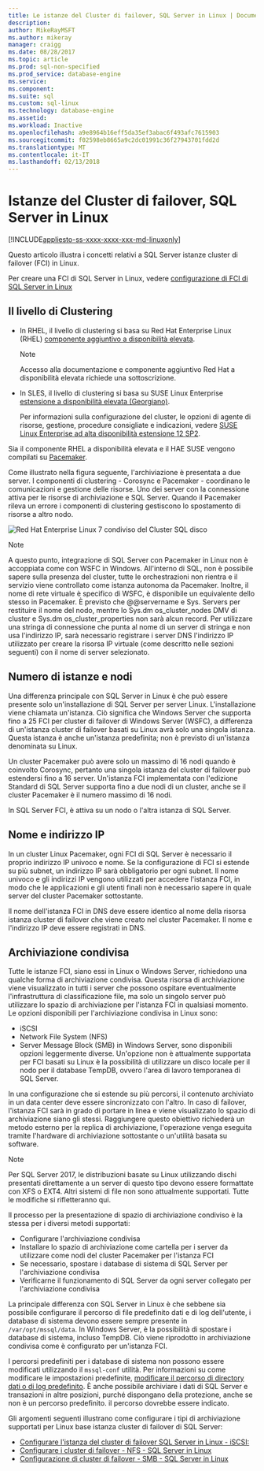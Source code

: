 ```yaml
---
title: Le istanze del Cluster di failover, SQL Server in Linux | Documenti Microsoft
description: 
author: MikeRayMSFT
ms.author: mikeray
manager: craigg
ms.date: 08/28/2017
ms.topic: article
ms.prod: sql-non-specified
ms.prod_service: database-engine
ms.service: 
ms.component: 
ms.suite: sql
ms.custom: sql-linux
ms.technology: database-engine
ms.assetid: 
ms.workload: Inactive
ms.openlocfilehash: a9e8964b16eff5da35ef3abac6f493afc7615903
ms.sourcegitcommit: f02598eb8665a9c2dc01991c36f27943701fdd2d
ms.translationtype: MT
ms.contentlocale: it-IT
ms.lasthandoff: 02/13/2018
---
```

# <a name="failover-cluster-instances---sql-server-on-linux"></a>Istanze del Cluster di failover, SQL Server in Linux

[!INCLUDE[appliesto-ss-xxxx-xxxx-xxx-md-linuxonly](../includes/appliesto-ss-xxxx-xxxx-xxx-md-linuxonly.md)]

Questo articolo illustra i concetti relativi a SQL Server istanze cluster di failover (FCI) in Linux. 

Per creare una FCI di SQL Server in Linux, vedere [configurazione di FCI di SQL Server in Linux](sql-server-linux-shared-disk-cluster-configure.md)

## <a name="the-clustering-layer"></a>Il livello di Clustering

* In RHEL, il livello di clustering si basa su Red Hat Enterprise Linux (RHEL) [componente aggiuntivo a disponibilità elevata](https://access.redhat.com/documentation/en-US/Red_Hat_Enterprise_Linux/6/pdf/High_Availability_Add-On_Overview/Red_Hat_Enterprise_Linux-6-High_Availability_Add-On_Overview-en-US.pdf). 

    > [!NOTE] 
    > Accesso alla documentazione e componente aggiuntivo Red Hat a disponibilità elevata richiede una sottoscrizione. 

* In SLES, il livello di clustering si basa su SUSE Linux Enterprise [estensione a disponibilità elevata (Georgiano)](https://www.suse.com/products/highavailability).

    Per informazioni sulla configurazione del cluster, le opzioni di agente di risorse, gestione, procedure consigliate e indicazioni, vedere [SUSE Linux Enterprise ad alta disponibilità estensione 12 SP2](https://www.suse.com/documentation/sle-ha-12/index.html).

Sia il componente RHEL a disponibilità elevata e il HAE SUSE vengono compilati su [Pacemaker](http://clusterlabs.org/).

Come illustrato nella figura seguente, l'archiviazione è presentata a due server. I componenti di clustering - Corosync e Pacemaker - coordinano le comunicazioni e gestione delle risorse. Uno dei server con la connessione attiva per le risorse di archiviazione e SQL Server. Quando il Pacemaker rileva un errore i componenti di clustering gestiscono lo spostamento di risorse a altro nodo.  

![Red Hat Enterprise Linux 7 condiviso del Cluster SQL disco](./media/sql-server-linux-shared-disk-cluster-red-hat-7-configure/LinuxCluster.png) 


> [!NOTE]
> A questo punto, integrazione di SQL Server con Pacemaker in Linux non è accoppiata come con WSFC in Windows. All'interno di SQL, non è possibile sapere sulla presenza del cluster, tutte le orchestrazioni non rientra e il servizio viene controllato come istanza autonoma da Pacemaker. Inoltre, il nome di rete virtuale è specifico di WSFC, è disponibile un equivalente dello stesso in Pacemaker. È previsto che @@servername e Sys. Servers per restituire il nome del nodo, mentre lo Sys.dm os_cluster_nodes DMV di cluster e Sys.dm os_cluster_properties non sarà alcun record. Per utilizzare una stringa di connessione che punta al nome di un server di stringa e non usa l'indirizzo IP, sarà necessario registrare i server DNS l'indirizzo IP utilizzato per creare la risorsa IP virtuale (come descritto nelle sezioni seguenti) con il nome di server selezionato.

## <a name="number-of-instances-and-nodes"></a>Numero di istanze e nodi

Una differenza principale con SQL Server in Linux è che può essere presente solo un'installazione di SQL Server per server Linux. L'installazione viene chiamata un'istanza. Ciò significa che Windows Server che supporta fino a 25 FCI per cluster di failover di Windows Server (WSFC), a differenza di un'istanza cluster di failover basati su Linux avrà solo una singola istanza. Questa istanza è anche un'istanza predefinita; non è previsto di un'istanza denominata su Linux. 

Un cluster Pacemaker può avere solo un massimo di 16 nodi quando è coinvolto Corosync, pertanto una singola istanza del cluster di failover può estendersi fino a 16 server. Un'istanza FCI implementata con l'edizione Standard di SQL Server supporta fino a due nodi di un cluster, anche se il cluster Pacemaker è il numero massimo di 16 nodi.

In SQL Server FCI, è attiva su un nodo o l'altra istanza di SQL Server.

## <a name="ip-address-and-name"></a>Nome e indirizzo IP
In un cluster Linux Pacemaker, ogni FCI di SQL Server è necessario il proprio indirizzo IP univoco e nome. Se la configurazione di FCI si estende su più subnet, un indirizzo IP sarà obbligatorio per ogni subnet. Il nome univoco e gli indirizzi IP vengono utilizzati per accedere l'istanza FCI, in modo che le applicazioni e gli utenti finali non è necessario sapere in quale server del cluster Pacemaker sottostante.

Il nome dell'istanza FCI in DNS deve essere identico al nome della risorsa istanza cluster di failover che viene creato nel cluster Pacemaker.
Il nome e l'indirizzo IP deve essere registrati in DNS.

## <a name="shared-storage"></a>Archiviazione condivisa
Tutte le istanze FCI, siano essi in Linux o Windows Server, richiedono una qualche forma di archiviazione condivisa. Questa risorsa di archiviazione viene visualizzato in tutti i server che possono ospitare eventualmente l'infrastruttura di classificazione file, ma solo un singolo server può utilizzare lo spazio di archiviazione per l'istanza FCI in qualsiasi momento. Le opzioni disponibili per l'archiviazione condivisa in Linux sono:

- iSCSI
- Network File System (NFS)
- Server Message Block (SMB) in Windows Server, sono disponibili opzioni leggermente diverse. Un'opzione non è attualmente supportata per FCI basati su Linux è la possibilità di utilizzare un disco locale per il nodo per il database TempDB, ovvero l'area di lavoro temporanea di SQL Server.

In una configurazione che si estende su più percorsi, il contenuto archiviato in un data center deve essere sincronizzato con l'altro. In caso di failover, l'istanza FCI sarà in grado di portare in linea e viene visualizzato lo spazio di archiviazione siano gli stessi. Raggiungere questo obiettivo richiederà un metodo esterno per la replica di archiviazione, l'operazione venga eseguita tramite l'hardware di archiviazione sottostante o un'utilità basata su software. 

>[!NOTE]
>Per SQL Server 2017, le distribuzioni basate su Linux utilizzando dischi presentati direttamente a un server di questo tipo devono essere formattate con XFS o EXT4. Altri sistemi di file non sono attualmente supportati. Tutte le modifiche si rifletteranno qui.

Il processo per la presentazione di spazio di archiviazione condiviso è la stessa per i diversi metodi supportati:

- Configurare l'archiviazione condivisa
- Installare lo spazio di archiviazione come cartella per i server da utilizzare come nodi del cluster Pacemaker per l'istanza FCI
- Se necessario, spostare i database di sistema di SQL Server per l'archiviazione condivisa
- Verificarne il funzionamento di SQL Server da ogni server collegato per l'archiviazione condivisa

La principale differenza con SQL Server in Linux è che sebbene sia possibile configurare il percorso di file predefinito dati e di log dell'utente, i database di sistema devono essere sempre presente in `/var/opt/mssql/data`. In Windows Server, è la possibilità di spostare i database di sistema, incluso TempDB. Ciò viene riprodotto in archiviazione condivisa come è configurato per un'istanza FCI.

I percorsi predefiniti per i database di sistema non possono essere modificati utilizzando il `mssql-conf` utilità. Per informazioni su come modificare le impostazioni predefinite, [modificare il percorso di directory dati o di log predefinito](sql-server-linux-configure-mssql-conf.md#datadir). È anche possibile archiviare i dati di SQL Server e transazioni in altre posizioni, purché dispongano della protezione, anche se non è un percorso predefinito. il percorso dovrebbe essere indicato.

Gli argomenti seguenti illustrano come configurare i tipi di archiviazione supportati per Linux base istanza cluster di failover di SQL Server:

- [Configurare l'istanza del cluster di failover SQL Server in Linux - iSCSI:](sql-server-linux-shared-disk-cluster-configure-iscsi.md)
- [Configurare i cluster di failover - NFS - SQL Server in Linux](sql-server-linux-shared-disk-cluster-configure-nfs.md)
- [Configurazione di cluster di failover - SMB - SQL Server in Linux](sql-server-linux-shared-disk-cluster-configure-smb.md)
